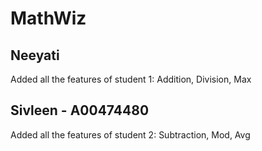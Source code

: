 # MathWiz

## Neeyati 
Added all the features of student 1: Addition, Division, Max

## Sivleen - A00474480
Added all the features of student 2: Subtraction, Mod, Avg

